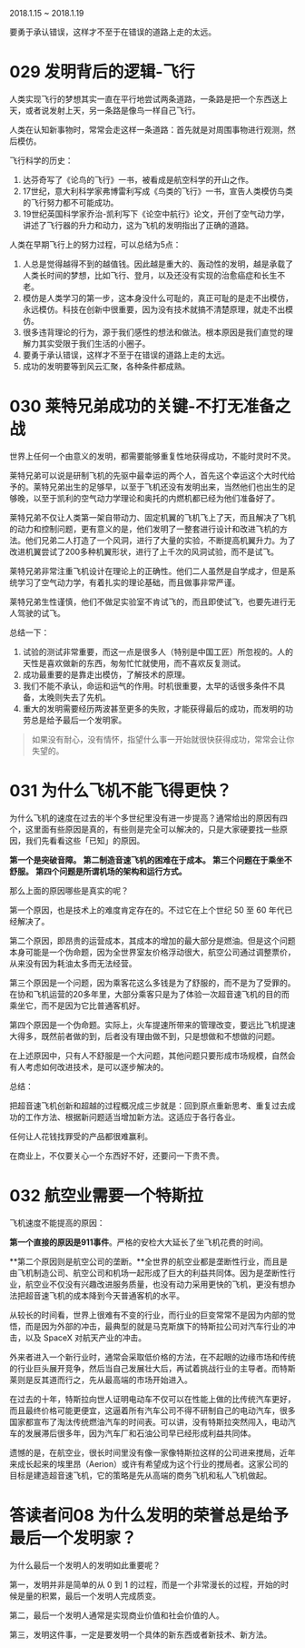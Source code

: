 2018.1.15 ~ 2018.1.19

要勇于承认错误，这样才不至于在错误的道路上走的太远。

# 029 发明背后的逻辑-飞行

人类实现飞行的梦想其实一直在平行地尝试两条道路，一条路是把一个东西送上天，或者说发射上天，另一条路是像鸟一样自己飞行。

人类在认知新事物时，常常会走这样一条道路：首先就是对周围事物进行观测，然后模仿。

飞行科学的历史：

1. 达芬奇写了《论鸟的飞行》一书，被看成是航空科学的开山之作。
2. 17世纪，意大利科学家弗博雷利写成《鸟类的飞行》一书，宣告人类模仿鸟类的飞行努力都不可能成功。
3. 19世纪英国科学家乔治-凯利写下《论空中航行》论文，开创了空气动力学，讲述了飞行器的升力和动力，这为飞机的发明指出了正确的道路。

人类在早期飞行上的努力过程，可以总结为5点：

1. 人总是觉得越得不到的越值钱。因此越是重大的、轰动性的发明，越是承载了人类长时间的梦想，比如飞行、登月，以及还没有实现的治愈癌症和长生不老。
2. 模仿是人类学习的第一步，这本身没什么可耻的，真正可耻的是走不出模仿，永远模仿。科技在创新中很重要，因为没有技术就搞不清楚原理，就走不出模仿。
3. 很多违背理论的行为，源于我们感性的想法和做法。根本原因是我们直觉的理解力其实受限于我们生活的小圈子。
4. 要勇于承认错误，这样才不至于在错误的道路上走的太远。
5. 成功的发明要等到风云汇聚，各种条件都成熟。

# 030 莱特兄弟成功的关键-不打无准备之战

世界上任何一个由意义的发明，都需要能够重复性地获得成功，不能时灵时不灵。

莱特兄弟可以说是研制飞机的先驱中最幸运的两个人，首先这个幸运这个大时代给予的。莱特兄弟出生的足够早，以至于飞机还没有发明出来，当然他们也出生的足够晚，以至于凯利的空气动力学理论和奥托的内燃机都已经为他们准备好了。

莱特兄弟不仅让人类第一架自带动力、固定机翼的飞机飞上了天，而且解决了飞机的动力和控制问题，更有意义的是，他们发明了一整套进行设计和改进飞机的方法。他们兄弟二人打造了一个风洞，进行了大量的实验，不断提高机翼升力。为了改进机翼尝试了200多种机翼形状，进行了上千次的风洞试验，而不是试飞。

莱特兄弟非常注重飞机设计在理论上的正确性。他们二人虽然是自学成才，但是系统学习了空气动力学，有着扎实的理论基础，而且做事非常严谨。

莱特兄弟生性谨慎，他们不做足实验室不肯试飞的，而且即使试飞，也要先进行无人驾驶的试飞。

总结一下：

1. 试验的测试非常重要，而这一点是很多人（特别是中国工匠）所忽视的。人的天性是喜欢做新的东西，匆匆忙忙就使用，而不喜欢反复测试。
2. 成功最重要的是靠走出模仿，了解技术的原理。
3. 我们不能不承认，命运和运气的作用。时机很重要，太早的话很多条件不具备，太晚则失去了先机。
4. 重大的发明需要经历两波甚至更多的失败，才能获得最后的成功，而发明的功劳总是给予最后一个发明家。

>如果没有耐心，没有情怀，指望什么事一开始就很快获得成功，常常会让你失望的。

# 031 为什么飞机不能飞得更快？

为什么飞机的速度在过去的半个多世纪里没有进一步提高？通常给出的原因有四个，这里面有些原因是真的，有些则是完全可以解决的，只是大家硬要找一些原因，我们先看看这些「已知」的原因。

**第一个是突破音障。**
**第二制造音速飞机的困难在于成本。**
**第三个问题在于乘坐不舒服。**
**第四个问题是所谓机场的架构和运行方式。**

那么上面的原因哪些是真实的呢？

第一个原因，也是技术上的难度肯定存在的。不过它在上个世纪 50 至 60 年代已经解决了。

第二个原因，即昂贵的运营成本，其成本的增加的最大部分是燃油。但是这个问题本身可能是一个伪命题，因为全世界室友价格浮动很大，航空公司通过调整票价，从来没有因为耗油太多而无法经营。

第三个原因是一个问题，因为乘客花这么多钱是为了舒服的，而不是为了受罪的。在协和飞机运营的20多年里，大部分乘客只是为了体验一次超音速飞机的目的而乘坐它，而不是因为它比普通客机好。

第四个原因是一个伪命题。实际上，火车提速所带来的管理改变，要远比飞机提速大得多，既然前者做的到，后者没有理由做不到，只是想做和不想做的问题。

在上述原因中，只有人不舒服是一个大问题，其他问题只要形成市场规模，自然会有人考虑如何改进技术，是可以逐步解决的。

总结：

把超音速飞机创新和超越的过程概况成三步就是：回到原点重新思考、重复过去成功的工作方法、根据新问题适当增加新方法。这适应于各行各业。

任何让人花钱找罪受的产品都很难赢利。

在商业上，不仅要关心一个东西好不好，还要问一下贵不贵。

# 032 航空业需要一个特斯拉

飞机速度不能提高的原因：

**第一个直接的原因是911事件**。严格的安检大大延长了坐飞机花费的时间。

**第二个原因则是航空公司的垄断。**全世界的航空业都是垄断性行业，而且是由飞机制造公司、航空公司和机场一起形成了巨大的利益共同体。因为是垄断性行业，航空业不仅没有兴趣改进服务质量，也没有动力采用更快的飞机，更没有想办法把超音速飞机的成本降到今天普通客机的水平。

从较长的时间看，世界上很难有不变的行业，而行业的巨变常常不是因为内部的觉悟，而是因为外部的冲击，最典型的就是马克斯旗下的特斯拉公司对汽车行业的冲击，以及 SpaceX 对航天产业的冲击。

外来者进入一个新行业时，通常会采取低价格的方法，在不起眼的边缘市场和传统的行业巨头展开竞争，然后当自己发展壮大后，再试着挑战行业的主导者。而特斯莱则是反其道而行之，先从最高端的市场开始进入。

在过去的十年，特斯拉向世人证明电动车不仅可以在性能上做的比传统汽车更好，而且最终价格可能更便宜，这逼着所有汽车公司不得不研制自己的电动汽车，很多国家都宣布了淘汰传统燃油汽车的时间表。可以讲，没有特斯拉突然闯入，电动汽车的发展滞后很多年，因为汽车厂和石油公司早已经形成利益共同体。

遗憾的是，在航空业，很长时间里没有像一家像特斯拉这样的公司进来搅局，近年来成长起来的埃里昂（Aerion）或许有希望成为这个行业的搅局者。这家公司的目标是建造超音速飞机，它的策略是先从高端的商务飞机和私人飞机做起。

# 答读者问08 为什么发明的荣誉总是给予最后一个发明家？

为什么最后一个发明人的发明如此重要呢？

第一，发明并非是简单的从 0 到 1 的过程，而是一个非常漫长的过程，开始的时候是量的积累，最后一个发明人完成质变。

第二，最后一个发明人通常是实现商业价值和社会价值的人。

第三，发明这件事，一定是要发明一个具体的新东西或者新技术、新方法。

